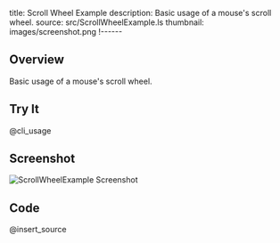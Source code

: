 title: Scroll Wheel Example
description: Basic usage of a mouse's scroll wheel.
source: src/ScrollWheelExample.ls
thumbnail: images/screenshot.png
!------

## Overview
Basic usage of a mouse's scroll wheel.

## Try It
@cli_usage

## Screenshot
![ScrollWheelExample Screenshot](images/screenshot.png)

## Code
@insert_source

